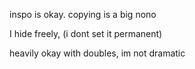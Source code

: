 inspo is okay. copying is a big nono

I hide freely, (i dont set it permanent)

heavily okay with doubles, im not dramatic

